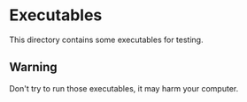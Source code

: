# Executables

This directory contains some executables for testing.

## Warning

Don't try to run those executables, it may harm your computer.

